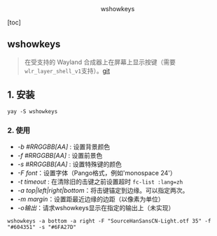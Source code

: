 <center>wshowkeys</center>





[toc]





## wshowkeys

> 在受支持的 Wayland 合成器上在屏幕上显示按键（需要 `wlr_layer_shell_v1`支持）。[git](https://git.sr.ht/~sircmpwn/wshowkeys)





## 1. 安装

```shell
yay -S wshowkeys
```





### 2. 使用

- *-b #RRGGBB[AA]* : 设置背景颜色
- *-f #RRGGBB[AA]* : 设置前景色
- *-s #RRGGBB[AA]* : 设置特殊键的颜色
- *-F font*：设置字体（Pango格式，例如'monospace 24'）
- *-t timeout* : 在清除旧的击键之前设置超时 `fc-list :lang=zh`
- *-a top|left|right|bottom*：将击键锚定到边缘。可以指定两次。
- *-m margin*：设置距最近边缘的边距（以像素为单位）
- *-o输出*：请求wshowkeys显示在指定的输出上（未实现）

```shell
wshowkeys -a bottom -a right -F "SourceHanSansCN-Light.otf 35" -f "#604351" -s "#6FA27D"
```





